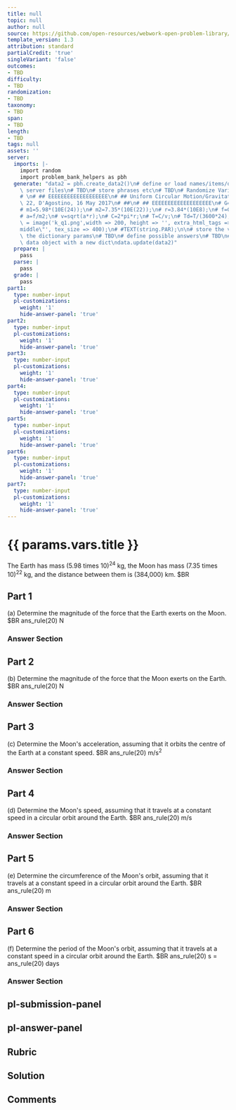 ```yaml
---
title: null
topic: null
author: null
source: https://github.com/open-resources/webwork-open-problem-library/tree/master/Contrib/BrockPhysics/College_Physics_Urone/6.Uniform_Circular_Motion_and_Gravitation/ch6-22.pg
template_version: 1.3
attribution: standard
partialCredit: 'true'
singleVariant: 'false'
outcomes:
- TBD
difficulty:
- TBD
randomization:
- TBD
taxonomy:
- TBD
span:
- TBD
length:
- TBD
tags: null
assets: ''
server:
  imports: |-
    import random
    import problem_bank_helpers as pbh
  generate: "data2 = pbh.create_data2()\n# define or load names/items/objects from\
    \ server files\n# TBD\n# store phrases etc\n# TBD\n# Randomize Variables\n# \n\
    # \n# ## EEEEEEEEEEEEEEEEEEE\n# ## Uniform Circular Motion/Gravitation, Ch6, prob\
    \ 22, D'Agostino, 16 May 2017\n# ##\n# ## EEEEEEEEEEEEEEEEEEE\n# G=6.67*10E(-11);\n\
    # m1=5.98*(10E(24));\n# m2=7.35*(10E(22));\n# r=3.84*(10E8);\n# f=G*m1*m2/(rE2);\n\
    # a=f/m2;\n# v=sqrt(a*r);\n# C=2*pi*r;\n# T=C/v;\n# Td=T/(3600*24);\n# #string\
    \ = image('k_q1.png',width => 200, height => '', extra_html_tags =>\n# #'align=\"\
    middle\"', tex_size => 400);\n# #TEXT(string.PAR);\n\n# store the variables in\
    \ the dictionary params\n# TBD\n# define possible answers\n# TBD\n# Update the\
    \ data object with a new dict\ndata.update(data2)"
  prepare: |
    pass
  parse: |
    pass
  grade: |
    pass
part1:
  type: number-input
  pl-customizations:
    weight: '1'
    hide-answer-panel: 'true'
part2:
  type: number-input
  pl-customizations:
    weight: '1'
    hide-answer-panel: 'true'
part3:
  type: number-input
  pl-customizations:
    weight: '1'
    hide-answer-panel: 'true'
part4:
  type: number-input
  pl-customizations:
    weight: '1'
    hide-answer-panel: 'true'
part5:
  type: number-input
  pl-customizations:
    weight: '1'
    hide-answer-panel: 'true'
part6:
  type: number-input
  pl-customizations:
    weight: '1'
    hide-answer-panel: 'true'
part7:
  type: number-input
  pl-customizations:
    weight: '1'
    hide-answer-panel: 'true'
---
```


# {{ params.vars.title }} 


The Earth has mass (5.98 times 10)<sup>24</sup> kg, the Moon has mass (7.35 times 10)<sup>22</sup> kg, and the distance between them is (384,000) km.  $BR

## Part 1 
(a) Determine the magnitude of the force that the Earth exerts on the Moon. $BR ans_rule(20)  N 


 ### Answer Section

## Part 2 
(b) Determine the magnitude of the force that the Moon exerts on the Earth.  $BR ans_rule(20)  N 


 ### Answer Section

## Part 3 
(c) Determine the Moon's acceleration, assuming that it orbits the centre of the Earth at a constant speed.  $BR ans_rule(20)  m/s<sup>2</sup> 


 ### Answer Section

## Part 4 
(d) Determine the Moon's speed, assuming that it travels at a constant speed in a circular orbit around the Earth.  $BR ans_rule(20)  m/s 


 ### Answer Section

## Part 5 
(e) Determine the circumference of the Moon's orbit, assuming that it travels at a constant speed in a circular orbit around the Earth.  $BR ans_rule(20)  m 


 ### Answer Section

## Part 6 
(f) Determine the period of the Moon's orbit, assuming that it travels at a constant speed in a circular orbit around the Earth.  $BR ans_rule(20)  s =  ans_rule(20)  days 


 ### Answer Section


## pl-submission-panel 


## pl-answer-panel 


## Rubric 


## Solution 


## Comments 


